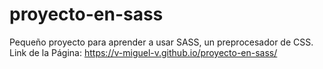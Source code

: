 # proyecto-en-sass
Pequeño proyecto para aprender a usar SASS, un preprocesador de CSS.
Link de la Página: https://v-miguel-v.github.io/proyecto-en-sass/
